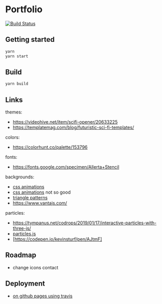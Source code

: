 # Portfolio

[![Build Status](https://travis-ci.com/friedrith/portfolio.svg?branch=master)](https://travis-ci.com/friedrith/portfolio)

## Getting started

```bash
yarn
yarn start
```

## Build

```bash
yarn build
```

## Links

themes:

- https://videohive.net/item/scifi-opener/20633225
- https://templatemag.com/blog/futuristic-sci-fi-templates/

colors:

- https://colorhunt.co/palette/153796

fonts:

- https://fonts.google.com/specimen/Allerta+Stencil

backgrounds:

- [css animations](https://freefrontend.com/css-animated-backgrounds/)
- [css animations](https://1stwebdesigner.com/15-css-background-effects/) not so good
- [triangle patterns](https://onaircode.com/background-pattern-animation-code-snippets/)
- https://www.vantajs.com/

particles:

- https://tympanus.net/codrops/2019/01/17/interactive-particles-with-three-js/
- [particles.js](https://github.com/VincentGarreau/particles.js/)
- [https://codepen.io/kevinsturf/pen/AJtmF]

## Roadmap

- change icons contact

## Deployment

- [on github pages using travis](https://docs.travis-ci.com/user/deployment/pages/)
